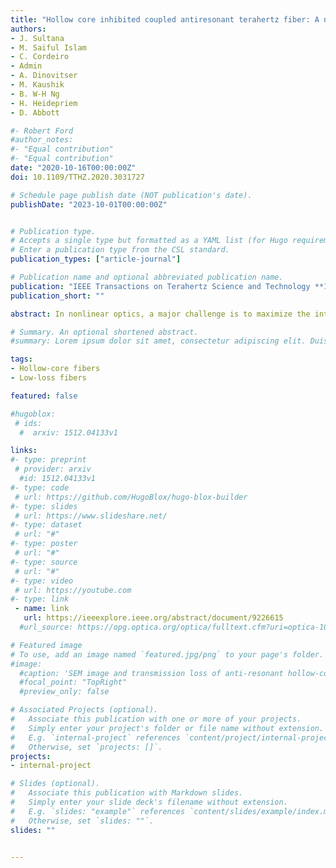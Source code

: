 ```yaml
---
title: "Hollow core inhibited coupled antiresonant terahertz fiber: A numerical and experimental study"
authors:
- J. Sultana
- M. Saiful Islam
- C. Cordeiro
- Admin
- A. Dinovitser
- M. Kaushik
- B. W-H Ng
- H. Heidepriem
- D. Abbott

#- Robert Ford
#author_notes:
#- "Equal contribution"
#- "Equal contribution"
date: "2020-10-16T00:00:00Z"
doi: 10.1109/TTHZ.2020.3031727

# Schedule page publish date (NOT publication's date).
publishDate: "2023-10-01T00:00:00Z"


# Publication type.
# Accepts a single type but formatted as a YAML list (for Hugo requirements).
# Enter a publication type from the CSL standard.
publication_types: ["article-journal"]

# Publication name and optional abbreviated publication name.
publication: "IEEE Transactions on Terahertz Science and Technology **11**, 245 (2020)"
publication_short: ""

abstract: In nonlinear optics, a major challenge is to maximize the interaction between the light from laser sources and low-density media such as gases. An ultrafast laser beam can be focused to form a highly intense spot over a small concentrated area. The ultrafast laser beam has a short pulse width of less than one picosecond and high peak power in the beam profile (Fig. 1). The beam profile of the laser source describes the energy density and distribution of light, and the beam profile of a laser source is usually affected during the propagation and collimation of the beam. An efficient nonlinear optical sensor also requires high peak power at low energy (low average power) over short duration of laser pulse, a high beam profile and long interaction length. These requirements of a nonlinear optical sensor with low attenuation constant can be achieved in hollow-core photonic crystal fiber (HC-PCF). Gas-filled HC-PCF exhibits optical nonlinearity for an ultrashort temporal and spectral broadening of NIR pulses [1], [2]. The nonlinearity in HC-PCF can be achieved by tuning the gas pressure. Gas-filled HC-PCF nonlinear media are low-cost, replenishable, reconfigurable and exhibit sharp spectral lines [3]. Linear and nonlinear responses are also found in other types of optical fibers.

# Summary. An optional shortened abstract.
#summary: Lorem ipsum dolor sit amet, consectetur adipiscing elit. Duis posuere tellus ac convallis placerat. Proin tincidunt magna sed ex sollicitudin condimentum.

tags:
- Hollow-core fibers
- Low-loss fibers

featured: false

#hugoblox:
 # ids:
  #  arxiv: 1512.04133v1

links:
#- type: preprint
 # provider: arxiv
  #id: 1512.04133v1
#- type: code
 # url: https://github.com/HugoBlox/hugo-blox-builder
#- type: slides
 # url: https://www.slideshare.net/
#- type: dataset
 # url: "#"
#- type: poster
 # url: "#"
#- type: source
 # url: "#"
#- type: video
 # url: https://youtube.com
#- type: link
 - name: link
   url: https://ieeexplore.ieee.org/abstract/document/9226615
  #url_source: https://opg.optica.org/optica/fulltext.cfm?uri=optica-10-10-1253

# Featured image
# To use, add an image named `featured.jpg/png` to your page's folder. 
#image:
  #caption: 'SEM image and transmission loss of anti-resonant hollow-core fiber'
  #focal_point: "TopRight"
  #preview_only: false

# Associated Projects (optional).
#   Associate this publication with one or more of your projects.
#   Simply enter your project's folder or file name without extension.
#   E.g. `internal-project` references `content/project/internal-project/index.md`.
#   Otherwise, set `projects: []`.
projects:
- internal-project

# Slides (optional).
#   Associate this publication with Markdown slides.
#   Simply enter your slide deck's filename without extension.
#   E.g. `slides: "example"` references `content/slides/example/index.md`.
#   Otherwise, set `slides: ""`.
slides: ""


---
```

